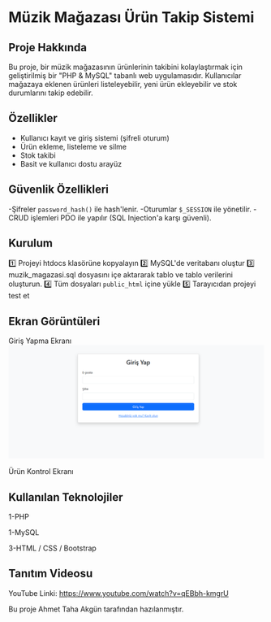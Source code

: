 #  Müzik Mağazası Ürün Takip Sistemi

##  Proje Hakkında

Bu proje, bir müzik mağazasının ürünlerinin takibini kolaylaştırmak için geliştirilmiş bir "PHP & MySQL" tabanlı web uygulamasıdır. Kullanıcılar mağazaya eklenen ürünleri listeleyebilir, yeni ürün ekleyebilir ve stok durumlarını takip edebilir.

##  Özellikler

- Kullanıcı kayıt ve giriş sistemi (şifreli oturum)
- Ürün ekleme, listeleme ve silme
- Stok takibi
- Basit ve kullanıcı dostu arayüz 

##  Güvenlik Özellikleri
-Şifreler `password_hash()` ile hash'lenir.
-Oturumlar `$_SESSION` ile yönetilir.
-CRUD işlemleri PDO ile yapılır (SQL Injection'a karşı güvenli).

##  Kurulum

1️⃣ Projeyi htdocs klasörüne kopyalayın
2️⃣ MySQL'de veritabanı oluştur
3️⃣  muzik_magazasi.sql dosyasını içe aktararak tablo ve tablo verilerini oluşturun.
4️⃣ Tüm dosyaları `public_html` içine yükle
5️⃣ Tarayıcıdan projeyi test et

##  Ekran Görüntüleri
Giriş Yapma Ekranı
![image alt](https://github.com/LeTranco/Muzik-Magazasi-Urun-Takip-Sistemi/blob/main/Ekran%20g%C3%B6r%C3%BCnt%C3%BCs%C3%BC%202025-06-15%20162024.png?raw=true)

Ürün Kontrol Ekranı


## Kullanılan Teknolojiler
1-PHP

1-MySQL

3-HTML / CSS / Bootstrap

##  Tanıtım Videosu
YouTube Linki:  https://www.youtube.com/watch?v=qEBbh-kmgrU

Bu proje Ahmet Taha Akgün tarafından hazılanmıştır.
